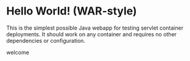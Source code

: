 Hello World! (WAR-style)
===============

This is the simplest possible Java webapp for testing servlet container deployments.  It should work on any container and requires no other dependencies or configuration.

welcome
